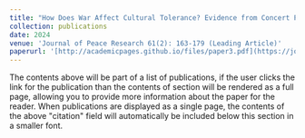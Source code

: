 ```yaml
---
title: "How Does War Affect Cultural Tolerance? Evidence from Concert Programs, 1900--60"
collection: publications
date: 2024
venue: 'Journal of Peace Research 61(2): 163-179 (Leading Article)'
paperurl: '[http://academicpages.github.io/files/paper3.pdf](https://journals.sagepub.com/doi/10.1177/00223433221123362)'
---
```


The contents above will be part of a list of publications, if the user clicks the link for the publication than the contents of section will be rendered as a full page, allowing you to provide more information about the paper for the reader. When publications are displayed as a single page, the contents of the above "citation" field will automatically be included below this section in a smaller font.
